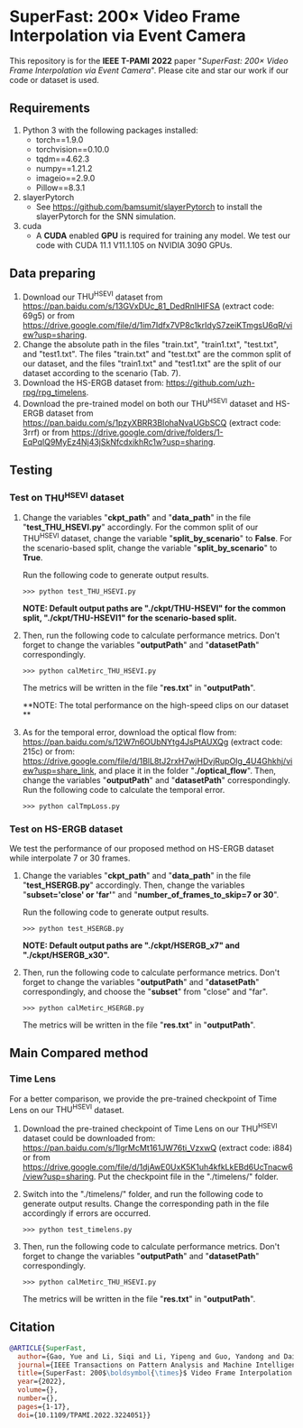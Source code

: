 # SuperFast: 200× Video Frame Interpolation via Event Camera
This repository is for the **IEEE T-PAMI** **2022** paper "*SuperFast: 200× Video Frame Interpolation via Event Camera*". Please cite and star our work if our code or dataset is used.

## Requirements

1. Python 3 with the following packages installed:
   * torch==1.9.0
   * torchvision==0.10.0
   * tqdm==4.62.3
   * numpy==1.21.2
   * imageio==2.9.0
   * Pillow==8.3.1
2. slayerPytorch
   - See https://github.com/bamsumit/slayerPytorch to install the slayerPytorch for the SNN simulation.
3. cuda
   - A **CUDA** enabled **GPU** is required for training any model. We test our code with CUDA 11.1 V11.1.105 on NVIDIA 3090 GPUs.



## Data preparing

1. Download our $\text{THU}^\text{HSEVI}$ dataset from https://pan.baidu.com/s/13GVxDUc_81_DedRnIHIFSA (extract code: 69g5) or from https://drive.google.com/file/d/1im7Idfx7VP8c1krIdyS7zeiKTmgsU6qR/view?usp=sharing. 
2. Change the absolute path in the files "train.txt", "train1.txt", "test.txt", and "test1.txt". The files "train.txt" and "test.txt" are the common split of our dataset, and the files "train1.txt" and "test1.txt" are the split of our dataset according to the scenario (Tab. 7).
3. Download the HS-ERGB dataset from: https://github.com/uzh-rpg/rpg_timelens.
4. Download the pre-trained model on both our $\text{THU}^\text{HSEVI}$ dataset and HS-ERGB dataset from https://pan.baidu.com/s/1pzyXBRR3BIohaNvaUGbSCQ (extract code: 3rrf) or from https://drive.google.com/drive/folders/1-EqPqIQ9MyEz4Nj43jSkNfcdxikhRc1w?usp=sharing.




## Testing

### Test on $\text{THU}^\text{HSEVI}$ dataset

1. Change the variables "**ckpt_path**" and "**data_path**" in the file "**test_THU_HSEVI.py**" accordingly. For the common split of our $\text{THU}^\text{HSEVI}$ dataset, change the variable "**split_by_scenario**" to **False**. For the scenario-based split, change the variable "**split_by_scenario**" to **True**. 

   Run the following code to generate output results.

   ```shell
   >>> python test_THU_HSEVI.py
   ```

   **NOTE: Default output paths are "./ckpt/THU-HSEVI" for the common split, "./ckpt/THU-HSEVI1" for the scenario-based split.**

2. Then, run the following code to calculate performance metrics. Don't forget to change the variables "**outputPath**" and "**datasetPath**" correspondingly. 

   ```shell
   >>> python calMetirc_THU_HSEVI.py
   ```

   The metrics will be written in the file "**res.txt**" in "**outputPath**".

   **NOTE: The total performance on the high-speed clips on our dataset **

3. As for the temporal error, download the optical flow from: https://pan.baidu.com/s/12W7n6OUbNYtg4JsPtAUXQg (extract code: 215c) or from: https://drive.google.com/file/d/1BlL8tJ2rxH7wjHDvjRupOIg_4U4Ghkhj/view?usp=share_link, and place it in the folder "**./optical_flow**". Then, change the variables "**outputPath**" and "**datasetPath**" correspondingly. Run the following code to calculate the temporal error.

   ```shell
   >>> python calTmpLoss.py
   ```


### Test on HS-ERGB dataset

We test the performance of our proposed method on HS-ERGB dataset while interpolate 7 or 30 frames. 

1. Change the variables "**ckpt_path**" and "**data_path**" in the file "**test_HSERGB.py**" accordingly. Then, change the variables "**subset='close' or 'far'**" and "**number_of_frames_to_skip=7 or 30**".

   Run the following code to generate output results.

   ```shell
   >>> python test_HSERGB.py
   ```

   **NOTE: Default output paths are "./ckpt/HSERGB_x7" and "./ckpt/HSERGB_x30".**

2. Then, run the following code to calculate performance metrics. Don't forget to change the variables "**outputPath**" and "**datasetPath**" correspondingly, and choose the "**subset**" from "close" and "far". 

   ```shell
   >>> python calMetirc_HSERGB.py
   ```

   The metrics will be written in the file "**res.txt**" in "**outputPath**".



## Main Compared method

### Time Lens

For a better comparison, we provide the pre-trained checkpoint of Time Lens on our $\text{THU}^\text{HSEVI}$ dataset.

1. Download the pre-trained checkpoint of Time Lens on our $\text{THU}^\text{HSEVI}$ dataset could be downloaded from: https://pan.baidu.com/s/1lgrMcMt161JW76ti_VzxwQ (extract code: i884) or from https://drive.google.com/file/d/1djAwE0UxK5K1uh4kfkLkEBd6UcTnacw6/view?usp=sharing. Put the checkpoint file in the "./timelens/" folder. 

2. Switch into the "./timelens/" folder, and run the following code to generate output results. Change the corresponding path in the file accordingly if errors are occurred.

   ```shell
   >>> python test_timelens.py
   ```

3. Then, run the following code to calculate performance metrics. Don't forget to change the variables "**outputPath**" and "**datasetPath**" correspondingly. 

   ```shell
   >>> python calMetirc_THU_HSEVI.py
   ```

   The metrics will be written in the file "**res.txt**" in "**outputPath**".

   

## Citation

```bib
@ARTICLE{SuperFast,
  author={Gao, Yue and Li, Siqi and Li, Yipeng and Guo, Yandong and Dai, Qionghai},
  journal={IEEE Transactions on Pattern Analysis and Machine Intelligence}, 
  title={SuperFast: 200$\boldsymbol{\times}$ Video Frame Interpolation via Event Camera}, 
  year={2022},
  volume={},
  number={},
  pages={1-17},
  doi={10.1109/TPAMI.2022.3224051}}
```

